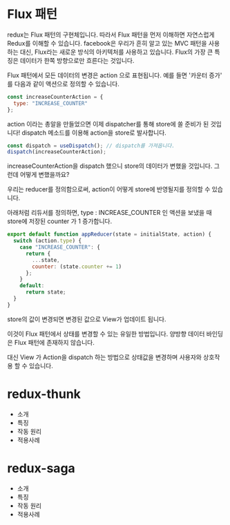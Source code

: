 # Flux 패턴

redux는 Flux 패턴의 구현체입니다. 따라서 Flux 패턴을 먼저 이해하면 자연스럽게 Redux를 이해할 수 있습니다. facebook은 우리가 흔히 알고 있는 MVC 패턴을 사용하는 대신, Flux라는 새로운 방식의 아키텍처를 사용하고 있습니다. Flux의 가장 큰 특징은 데이터가 한쪽 방향으로만 흐른다는 것입니다.

Flux 패턴에서 모든 데이터의 변경은 action 으로 표현됩니다. 예를 들면 '카운터 증가' 를 다음과 같이 액션으로 정의할 수 있습니다.

```jsx
const increaseCounterAction = {
  type: "INCREASE_COUNTER"
};
```

action 이라는 총알을 만들었으면 이제 dispatcher를 통해 store에 쏠 준비가 된 것입니다! dispatch 메소드를 이용해 action을 store로 발사합니다.

```jsx
const dispatch = useDispatch(); // dispatch를 가져옵니다.
dispatch(increaseCounterAction);
```

increaseCounterAction을 dispatch 했으니 store의 데이터가 변했을 것입니다. 그런데 어떻게 변했을까요?

우리는 reducer를 정의함으로써, action이 어떻게 store에 반영될지를 정의할 수 있습니다.

아래처럼 리듀서를 정의하면, type : INCREASE_COUNTER 인 액션을 보냈을 때 store에 저장된 counter 가 1 증가합니다.

```jsx
export default function appReducer(state = initialState, action) {
  switch (action.type) {
    case "INCREASE_COUNTER": {
      return {
        ...state,
        counter: (state.counter += 1)
      };
    }
    default:
      return state;
  }
}
```

store의 값이 변경되면 변경된 값으로 View가 업데이트 됩니다.

이것이 Flux 패턴에서 상태를 변경할 수 있는 유일한 방법입니다. 양방향 데이터 바인딩은 Flux 패턴에 존재하지 않습니다.

대신 View 가 Action을 dispatch 하는 방법으로 상태값을 변경하며 사용자와 상호작용 할 수 있습니다.

# redux-thunk

- 소개
- 특징
- 작동 원리
- 적용사례

# redux-saga

- 소개
- 특징
- 작동 원리
- 적용사례
